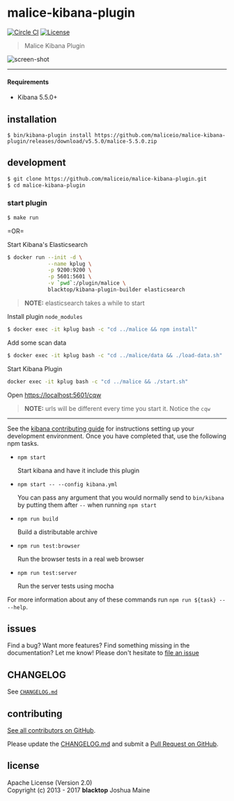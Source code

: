 malice-kibana-plugin
====================

[![Circle CI](https://circleci.com/gh/maliceio/malice-kibana-plugin.png?style=shield)](https://circleci.com/gh/maliceio/malice-kibana-plugin) [![License](https://img.shields.io/badge/licence-Apache%202.0-blue.svg)](http://www.apache.org/licenses/LICENSE-2.0)

> Malice Kibana Plugin

![screen-shot](https://raw.githubusercontent.com/maliceio/malice-kibana-plugin/master/docs/screen-shot.png)

---

#### Requirements

-	Kibana 5.5.0+

installation
------------

```
$ bin/kibana-plugin install https://github.com/maliceio/malice-kibana-plugin/releases/download/v5.5.0/malice-5.5.0.zip
```

development
-----------

```bash
$ git clone https://github.com/maliceio/malice-kibana-plugin.git
$ cd malice-kibana-plugin
```

### start plugin

```bash
$ make run
```

=OR=

Start Kibana's Elasticsearch

```bash
$ docker run --init -d \
             --name kplug \
             -p 9200:9200 \
             -p 5601:5601 \
             -v `pwd`:/plugin/malice \
             blacktop/kibana-plugin-builder elasticsearch
```

> **NOTE:** elasticsearch takes a while to start

Install plugin `node_modules`

```bash
$ docker exec -it kplug bash -c "cd ../malice && npm install"
```

Add some scan data

```bash
$ docker exec -it kplug bash -c "cd ../malice/data && ./load-data.sh"
```

Start Kibana Plugin

```sh
docker exec -it kplug bash -c "cd ../malice && ./start.sh"
```

Open [https://localhost:5601/cqw](https://localhost:5601/cqw)

> **NOTE:** urls will be different every time you start it. Notice the `cqw`

---

See the [kibana contributing guide](https://github.com/elastic/kibana/blob/master/CONTRIBUTING.md) for instructions setting up your development environment. Once you have completed that, use the following npm tasks.

-	`npm start`

	Start kibana and have it include this plugin

-	`npm start -- --config kibana.yml`

	You can pass any argument that you would normally send to `bin/kibana` by putting them after `--` when running `npm start`

-	`npm run build`

	Build a distributable archive

-	`npm run test:browser`

	Run the browser tests in a real web browser

-	`npm run test:server`

	Run the server tests using mocha

For more information about any of these commands run `npm run ${task} -- --help`.

## issues

Find a bug? Want more features? Find something missing in the documentation? Let me know! Please don't hesitate to [file an issue](https://github.com/maliceio/malice-kibana-plugin/issues/new)

## CHANGELOG

See [`CHANGELOG.md`](https://github.com/maliceio/malice-kibana-plugin/blob/master/CHANGELOG.md)

## contributing

[See all contributors on GitHub](https://github.com/maliceio/malice-kibana-plugin/graphs/contributors).

Please update the [CHANGELOG.md](https://github.com/maliceio/malice-kibana-plugin/blob/master/CHANGELOG.md) and submit a [Pull Request on GitHub](https://help.github.com/articles/using-pull-requests/).

## license

Apache License (Version 2.0)  
Copyright (c) 2013 - 2017 **blacktop** Joshua Maine
